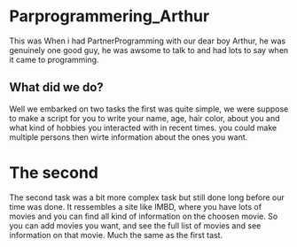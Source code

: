 # Parprogrammering_Arthur

This was When i had PartnerProgramming with our dear boy Arthur,
he was genuinely one good guy, he was awsome to talk to and
had lots to say when it came to programming.

## What did we do?

Well we embarked on two tasks the first was quite simple,
we were suppose to make a script for you to write
your name, age, hair color, about you and what kind of
hobbies you interacted with in recent times. you could
make multiple persons then wirte information about
the ones you want.

# The second

The second task was a bit more complex task but still
done long before our time was done. It ressembles
a site like IMBD, where you have lots of movies
and you can find all kind of information on the choosen
movie. So you can add movies you want, and see the full
list of movies and see information on that movie.
Much the same as the first tast.
